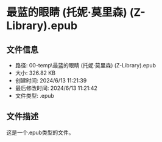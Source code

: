 ﻿# 最蓝的眼睛 (托妮·莫里森) (Z-Library).epub

## 文件信息
- 路径: 00-temp\最蓝的眼睛 (托妮·莫里森) (Z-Library).epub
- 大小: 326.82 KB
- 创建时间: 2024/6/13 11:21:39
- 最后修改时间: 2024/6/13 11:21:42
- 文件类型: .epub

## 文件描述
这是一个.epub类型的文件。

